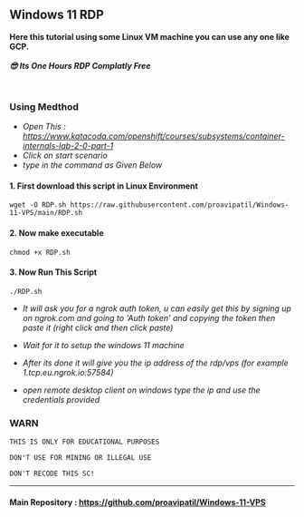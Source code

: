 ## Windows 11 RDP

**Here this tutorial using some Linux VM machine you can use any one like GCP.** <br><br>
***😎 Its One Hours RDP Complatly Free***

<br>

### Using Medthod


- *Open This : https://www.katacoda.com/openshift/courses/subsystems/container-internals-lab-2-0-part-1*
- *Click on start scenario*
- *type in the command as Given Below*

#### 1. First download this script in Linux Environment

~~~
wget -O RDP.sh https://raw.githubusercontent.com/proavipatil/Windows-11-VPS/main/RDP.sh
~~~

#### 2. Now make executable

~~~
chmod +x RDP.sh
~~~

#### 3. Now Run This Script

~~~
./RDP.sh
~~~

- *It will ask you for a ngrok auth token, u can easily get this by signing up on ngrok.com and going to 'Auth token' and copying the token then paste it (right click and then click paste)*

- *Wait for it to setup the windows 11 machine*

- *After its done it will give you  the ip address of the rdp/vps (for example 1.tcp.eu.ngrok.io:57584)*

- *open remote desktop client on windows type the ip and use the credentials provided*


### WARN
```
THIS IS ONLY FOR EDUCATIONAL PURPOSES

DON'T USE FOR MINING OR ILLEGAL USE

DON'T RECODE THIS SC!
```
---

#### Main Repository : https://github.com/proavipatil/Windows-11-VPS
